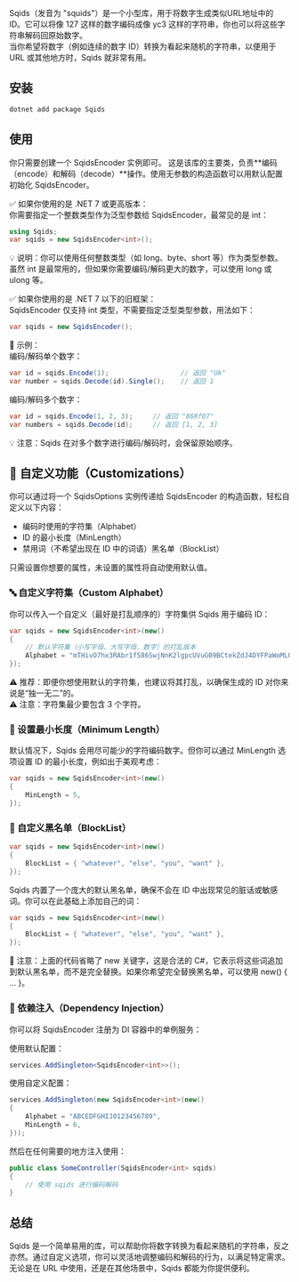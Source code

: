 
Sqids（发音为 "squids"）是一个小型库，用于将数字生成类似URL地址中的 ID。它可以将像 127 这样的数字编码成像 yc3 这样的字符串，你也可以将这些字符串解码回原始数字。  
当你希望将数字（例如连续的数字 ID）转换为看起来随机的字符串，以便用于 URL 或其他地方时，Sqids 就非常有用。

## 安装

```bash
dotnet add package Sqids
```

## 使用

你只需要创建一个 SqidsEncoder 实例即可。 这是该库的主要类，负责**编码（encode）和解码（decode）**操作。使用无参数的构造函数可以用默认配置初始化 SqidsEncoder。

✅ 如果你使用的是 .NET 7 或更高版本：  
你需要指定一个整数类型作为泛型参数给 SqidsEncoder，最常见的是 int：

```csharp
using Sqids;
var sqids = new SqidsEncoder<int>();
```

💡 说明：你可以使用任何整数类型（如 long、byte、short 等）作为类型参数。虽然 int 是最常用的，但如果你需要编码/解码更大的数字，可以使用 long 或 ulong 等。

✅ 如果你使用的是 .NET 7 以下的旧框架：  
SqidsEncoder 仅支持 int 类型，不需要指定泛型类型参数，用法如下：

```csharp
var sqids = new SqidsEncoder();
```

📌 示例：  
编码/解码单个数字：

```csharp
var id = sqids.Encode(1);                  // 返回 "Uk"
var number = sqids.Decode(id).Single();    // 返回 1
```

编码/解码多个数字：

```csharp
var id = sqids.Encode(1, 2, 3);     // 返回 "86Rf07"
var numbers = sqids.Decode(id);     // 返回 [1, 2, 3]
```

💡 注意：Sqids 在对多个数字进行编码/解码时，会保留原始顺序。

## 🔧 自定义功能（Customizations）

你可以通过将一个 SqidsOptions 实例传递给 SqidsEncoder 的构造函数，轻松自定义以下内容：  

- 编码时使用的字符集（Alphabet）  
- ID 的最小长度（MinLength）  
- 禁用词（不希望出现在 ID 中的词语）黑名单（BlockList）

只需设置你想要的属性，未设置的属性将自动使用默认值。

### 🔤 自定义字符集（Custom Alphabet）

你可以传入一个自定义（最好是打乱顺序的）字符集供 Sqids 用于编码 ID：

```csharp
var sqids = new SqidsEncoder<int>(new()
{
    // 默认字符集（小写字母、大写字母、数字）的打乱版本
    Alphabet = "mTHivO7hx3RAbr1f586SwjNnK2lgpcUVuG09BCtekZdJ4DYFPaWoMLQEsXIqyz",
});

```

⚠️ 推荐：即便你想使用默认的字符集，也建议将其打乱，以确保生成的 ID 对你来说是“独一无二”的。  
⚠️ 注意：字符集最少要包含 3 个字符。

### 📏 设置最小长度（Minimum Length）

默认情况下，Sqids 会用尽可能少的字符编码数字。但你可以通过 MinLength 选项设置 ID 的最小长度，例如出于美观考虑：

```csharp
var sqids = new SqidsEncoder<int>(new()
{
    MinLength = 5,
});
```

### 🚫 自定义黑名单（BlockList）

```csharp
var sqids = new SqidsEncoder<int>(new()
{
    BlockList = { "whatever", "else", "you", "want" },
});
```

Sqids 内置了一个庞大的默认黑名单，确保不会在 ID 中出现常见的脏话或敏感词。你可以在此基础上添加自己的词：

```csharp
var sqids = new SqidsEncoder<int>(new()
{
    BlockList = { "whatever", "else", "you", "want" },
});
```

📌 注意：上面的代码省略了 new 关键字，这是合法的 C#，它表示将这些词追加到默认黑名单，而不是完全替换。如果你希望完全替换黑名单，可以使用 new() { ... }。

### 🧩 依赖注入（Dependency Injection）

你可以将 SqidsEncoder 注册为 DI 容器中的单例服务：

使用默认配置：

```csharp
services.AddSingleton<SqidsEncoder<int>>();
```

使用自定义配置：

```csharp
services.AddSingleton(new SqidsEncoder<int>(new()
{
    Alphabet = "ABCEDFGHIJ0123456789",
    MinLength = 6,
}));
```

然后在任何需要的地方注入使用：

```csharp
public class SomeController(SqidsEncoder<int> sqids)
{
    // 使用 sqids 进行编码解码
}
```

## 总结

Sqids 是一个简单易用的库，可以帮助你将数字转换为看起来随机的字符串，反之亦然。通过自定义选项，你可以灵活地调整编码和解码的行为，以满足特定需求。无论是在 URL 中使用，还是在其他场景中，Sqids 都能为你提供便利。